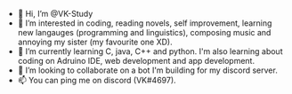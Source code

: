 - 👋 Hi, I’m @VK-Study
- 👀 I’m interested in coding, reading novels, self improvement, learning new langauges (programming and linguistics), composing music and annoying my sister (my favourite one XD).
- 🌱 I’m currently learning C, java, C++ and python. I'm also learning about coding on Adruino IDE, web development and app development.
- 💞️ I’m looking to collaborate on a bot I'm building for my discord server. 
- 📫 You can ping me on discord (VK#4697). 
